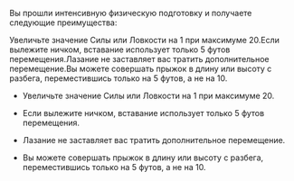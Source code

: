 Вы прошли интенсивную физическую подготовку и получаете следующие преимущества:



Увеличьте значение Силы или Ловкости на 1 при максимуме 20.Если вылежите ничком, вставание использует только 5 футов перемещения.Лазание не заставляет вас тратить дополнительное перемещение.Вы можете совершать прыжок в длину или высоту с разбега, переместившись только на 5 футов, а не на 10.

- Увеличьте значение Силы или Ловкости на 1 при максимуме 20.

- Если вылежите ничком, вставание использует только 5 футов перемещения.

- Лазание не заставляет вас тратить дополнительное перемещение.

- Вы можете совершать прыжок в длину или высоту с разбега, переместившись только на 5 футов, а не на 10.